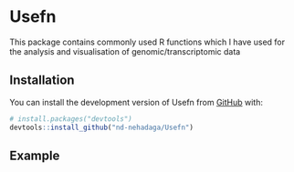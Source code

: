 
# Usefn

<!-- badges: start -->
<!-- badges: end -->

This package contains commonly used R functions which I have used for the analysis and visualisation of genomic/transcriptomic data

## Installation

You can install the development version of Usefn from [GitHub](https://github.com/) with:

``` r
# install.packages("devtools")
devtools::install_github("nd-nehadaga/Usefn")
```

## Example



